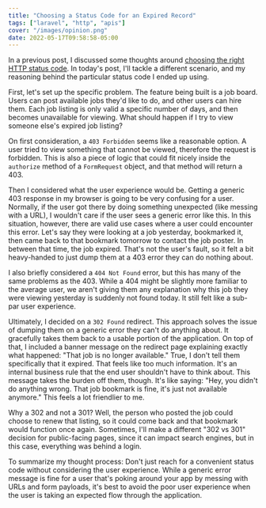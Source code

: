 ```yaml
---
title: "Choosing a Status Code for an Expired Record"
tags: ["laravel", "http", "apis"]
cover: "/images/opinion.png"
date: 2022-05-17T09:58:58-05:00
---
```


In a previous post, I discussed some thoughts around [choosing the right HTTP status code](/post/2020-09/choosing-the-right-http-status-code/). In today's post, I'll tackle a different scenario, and my reasoning behind the particular status code I ended up using.

<!--more-->

First, let's set up the specific problem. The feature being built is a job board. Users can post available jobs they'd like to do, and other users can hire them. Each job listing is only valid a specific number of days, and then becomes unavailable for viewing. What should happen if I try to view someone else's expired job listing?

On first consideration, a `403 Forbidden` seems like a reasonable option. A user tried to view something that cannot be viewed, therefore the request is forbidden. This is also a piece of logic that could fit nicely inside the `authorize` method of a `FormRequest` object, and that method will return a 403.

Then I considered what the user experience would be. Getting a generic 403 response in my browser is going to be very confusing for a user. Normally, if the user got there by doing something unexpected (like messing with a URL), I wouldn't care if the user sees a generic error like this. In this situation, however, there are valid use cases where a user could encounter this error. Let's say they were looking at a job yesterday, bookmarked it, then came back to that bookmark tomorrow to contact the job poster. In between that time, the job expired. That's not the user's fault, so it felt a bit heavy-handed to just dump them at a 403 error they can do nothing about.

I also briefly considered a `404 Not Found` error, but this has many of the same problems as the 403. While a 404 might be slightly more familiar to the average user, we aren't giving them any explanation why this job they were viewing yesterday is suddenly not found today. It still felt like a sub-par user experience.

Ultimately, I decided on a `302 Found` redirect. This approach solves the issue of dumping them on a generic error they can't do anything about. It gracefully takes them back to a usable portion of the application. On top of that, I included a banner message on the redirect page explaining exactly what happened: "That job is no longer available." True, I don't tell them specifically that it expired. That feels like too much information. It's an internal business rule that the end user shouldn't have to think about. This message takes the burden off them, though. It's like saying: "Hey, you didn't do anything wrong. That job bookmark is fine, it's just not available anymore." This feels a lot friendlier to me.

Why a 302 and not a 301? Well, the person who posted the job could choose to renew that listing, so it could come back and that bookmark would function once again. Sometimes, I'll make a different "302 vs 301" decision for public-facing pages, since it can impact search engines, but in this case, everything was behind a login.

To summarize my thought process: Don't just reach for a convenient status code without considering the user experience. While a generic error message is fine for a user that's poking around your app by messing with URLs and form payloads, it's best to avoid the poor user experience when the user is taking an expected flow through the application.